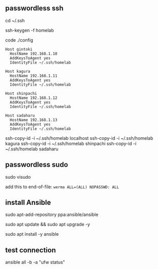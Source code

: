 ## passwordless ssh

cd ~/.ssh

ssh-keygen -f homelab

code ./config

```
Host gintoki
  HostName 192.168.1.10
  AddKeysToAgent yes
  IdentityFile ~/.ssh/homelab

Host kagura
  HostName 192.168.1.11
  AddKeysToAgent yes
  IdentityFile ~/.ssh/homelab

Host shinpachi
  HostName 192.168.1.12
  AddKeysToAgent yes
  IdentityFile ~/.ssh/homelab

Host sadaharu
  HostName 192.168.1.13
  AddKeysToAgent yes
  IdentityFile ~/.ssh/homelab
```

ssh-copy-id -i ~/.ssh/homelab localhost
ssh-copy-id -i ~/.ssh/homelab kagura
ssh-copy-id -i ~/.ssh/homelab shinpachi
ssh-copy-id -i ~/.ssh/homelab sadaharu

## passwordless sudo

sudo visudo

add this to end-of-file: `werma ALL=(ALL) NOPASSWD: ALL`

## install Ansible

sudo apt-add-repository ppa:ansible/ansible

sudo apt update && sudo apt upgrade -y

sudo apt install -y ansible

## test connection

ansible all -b -a "ufw status"
